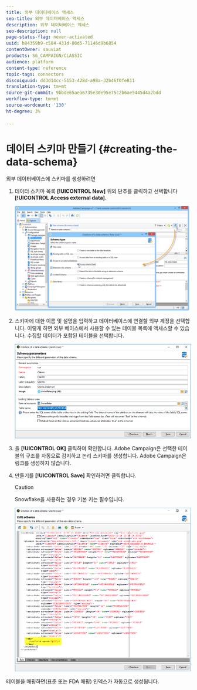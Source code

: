 ```yaml
---
title: 외부 데이터베이스 액세스
seo-title: 외부 데이터베이스 액세스
description: 외부 데이터베이스 액세스
seo-description: null
page-status-flag: never-activated
uuid: b84359b9-c584-431d-80d5-71146d9b6854
contentOwner: sauviat
products: SG_CAMPAIGN/CLASSIC
audience: platform
content-type: reference
topic-tags: connectors
discoiquuid: dd3d14cc-5153-428d-a98a-32b46f0fe811
translation-type: tm+mt
source-git-commit: 9bbde65aea6735e30e95e75c2b6ae5445d4a2bdd
workflow-type: tm+mt
source-wordcount: '130'
ht-degree: 3%

---
```



# 데이터 스키마 만들기 {#creating-the-data-schema}

외부 데이터베이스에 스키마를 생성하려면

1. 데이터 스키마 목록 **[!UICONTROL New]** 위의 단추를 클릭하고 선택합니다 **[!UICONTROL Access external data]**.

   ![](assets/wf_new_schema_fda.png)

1. 스키마에 대한 이름 및 설명을 입력하고 데이터베이스에 연결할 외부 계정을 선택합니다. 이렇게 하면 외부 베이스에서 사용할 수 있는 테이블 목록에 액세스할 수 있습니다. 수집할 데이터가 포함된 테이블을 선택합니다.

   ![](assets/wf_new_schema_select_table_fda.png)

1. 을 **[!UICONTROL OK]** 클릭하여 확인합니다. Adobe Campaign은 선택한 테이블의 구조를 자동으로 감지하고 논리 스키마를 생성합니다. Adobe Campaign은 링크를 생성하지 않습니다.

1. 만들기를 **[!UICONTROL Save]** 확인하려면 클릭합니다.

   >[!CAUTION]
   >
   >Snowflake을 사용하는 경우 기본 키는 필수입니다.

   ![](assets/wf_new_schema_generate_fda.png)

테이블을 매핑하면(표준 또는 FDA 매핑) 인덱스가 자동으로 생성됩니다.
